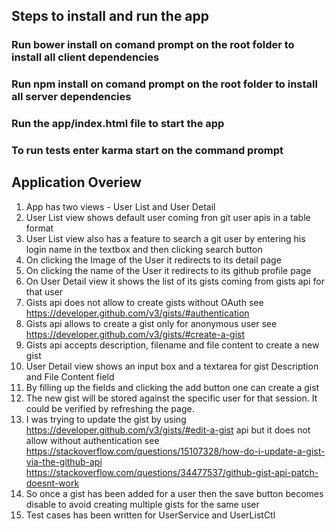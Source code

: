 ## Steps to install and run the app
### Run bower install on comand prompt on the root folder to install all client dependencies
### Run npm install on comand prompt on the root folder to install all server dependencies 
### Run the app/index.html file to start the app
### To run tests enter karma start on the command prompt

## Application Overiew
1. App has two views - User List and User Detail
2. User List view shows default user coming fron git user apis in a table format
3. User List view also has a feature to search a git user by entering his login name in the textbox and then clicking search button
4. On clicking the Image of the User it redirects to its detail page
5. On clicking the name of the User it redirects to its github profile page
6. On User Detail view it shows the list of its gists coming from gists api for that user
7. Gists api does not allow to create gists without OAuth
   see https://developer.github.com/v3/gists/#authentication
8. Gists api allows to create a gist only for anonymous user
   see https://developer.github.com/v3/gists/#create-a-gist
9. Gists api accepts description, filename and file content to create a new gist   
10. User Detail view shows an input box and a textarea for gist Description and File Content field
11. By filling up the fields and clicking the add button one can create a gist  
12. The new gist will be stored against the specific user for that session. It could be verified by refreshing the page.
13. I was trying to update the gist by using https://developer.github.com/v3/gists/#edit-a-gist api but it does not allow without      authentication
 see https://stackoverflow.com/questions/15107328/how-do-i-update-a-gist-via-the-github-api
 https://stackoverflow.com/questions/34477537/github-gist-api-patch-doesnt-work
15. So once a gist has been added for a user then the save button becomes disable to avoid creating multiple gists for the same user
14. Test cases has been written for UserService and UserListCtl

